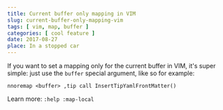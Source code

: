 ```yaml
---
title: Current buffer only mapping in VIM 
slug: current-buffer-only-mapping-vim
tags: [ vim, map, buffer ]
categories: [ cool feature ]
date: 2017-08-27
place: In a stopped car
---
```


If you want to set a mapping only for the current buffer in VIM, it's super
simple: just use the `buffer` special argument, like so for example:

```vim
nnoremap <buffer> ,tip call InsertTipYamlFrontMatter()
```

Learn more: `:help :map-local`

